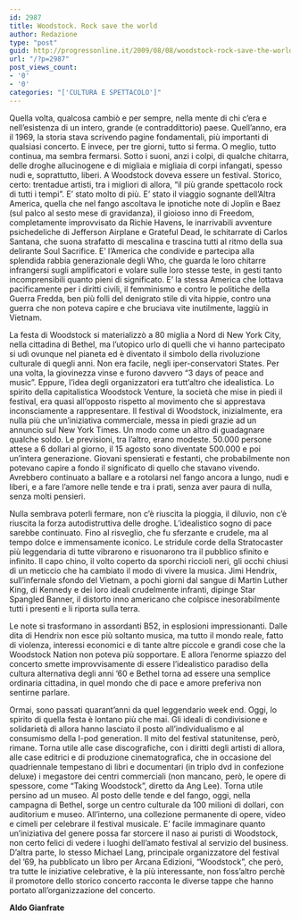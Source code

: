 ```yaml
---
id: 2987
title: Woodstock. Rock save the world
author: Redazione
type: "post"
guid: http://progressonline.it/2009/08/08/woodstock-rock-save-the-world/
url: "/?p=2987"
post_views_count:
- '0'
- '0'
categories: "['CULTURA E SPETTACOLO']"
---
```


Quella volta, qualcosa cambiò e per sempre, nella mente di chi c’era e nell’esistenza di un intero, grande (e contraddittorio) paese. Quell’anno, era il 1969, la storia stava scrivendo pagine fondamentali, più importanti di qualsiasi concerto. E invece, per tre giorni, tutto si ferma. O meglio, tutto continua, ma sembra fermarsi. Sotto i suoni, anzi i colpi, di qualche chitarra, delle droghe allucinogene e di migliaia e migliaia di corpi infangati, spesso nudi e, soprattutto, liberi. A Woodstock doveva essere un festival. Storico, certo: trentadue artisti, tra i migliori di allora, “il più grande spettacolo rock di tutti i tempi”. E’ stato molto di più. E’ stato il viaggio sognante dell’Altra America, quella che nel fango ascoltava le ipnotiche note di Joplin e Baez (sul palco al sesto mese di gravidanza), il gioioso inno di Freedom, completamente improvvisato da Richie Havens, le inarrivabili avventure psichedeliche di Jefferson Airplane e Grateful Dead, le schitarrate di Carlos Santana, che suona strafatto di mescalina e trascina tutti al ritmo della sua delirante Soul Sacrifice. E’ l’America che condivide e partecipa alla splendida rabbia generazionale degli Who, che guarda le loro chitarre infrangersi sugli amplificatori e volare sulle loro stesse teste, in gesti tanto incomprensibili quanto pieni di significato. E’ la stessa America che lottava pacificamente per i diritti civili, il femminismo e contro le politiche della Guerra Fredda, ben più folli del denigrato stile di vita hippie, contro una guerra che non poteva capire e che bruciava vite inutilmente, laggiù in Vietnam.

La festa di Woodstock si materializzò a 80 miglia a Nord di New York City, nella cittadina di Bethel, ma l’utopico urlo di quelli che vi hanno partecipato si udì ovunque nel pianeta ed è diventato il simbolo della rivoluzione culturale di quegli anni. Non era facile, negli iper-conservatori States. Per una volta, la giovinezza vinse e furono davvero “3 days of peace and music”. Eppure, l’idea degli organizzatori era tutt’altro che idealistica. Lo spirito della capitalistica Woodstock Venture, la società che mise in piedi il festival, era quasi all’opposto rispetto al movimento che si apprestava inconsciamente a rappresentare. Il festival di Woodstock, inizialmente, era nulla più che un’iniziativa commerciale, messa in piedi grazie ad un annuncio sul New York Times. Un modo come un altro di guadagnare qualche soldo. Le previsioni, tra l’altro, erano modeste. 50.000 persone attese a 6 dollari al giorno, il 15 agosto sono diventate 500.000 e poi un’intera generazione. Giovani spensierati e festanti, che probabilmente non potevano capire a fondo il significato di quello che stavano vivendo. Avrebbero continuato a ballare e a rotolarsi nel fango ancora a lungo, nudi e liberi, e a fare l’amore nelle tende e tra i prati, senza aver paura di nulla, senza molti pensieri.

Nulla sembrava poterli fermare, non c’è riuscita la pioggia, il diluvio, non c’è riuscita la forza autodistruttiva delle droghe. L’idealistico sogno di pace sarebbe continuato. Fino al risveglio, che fu sferzante e crudele, ma al tempo dolce e immensamente iconico. Le stridule corde della Stratocaster più leggendaria di tutte vibrarono e risuonarono tra il pubblico sfinito e infinito. Il capo chino, il volto coperto da sporchi riccioli neri, gli occhi chiusi di un meticcio che ha cambiato il modo di vivere la musica. Jimi Hendrix, sull’infernale sfondo del Vietnam, a pochi giorni dal sangue di Martin Luther King, di Kennedy e dei loro ideali crudelmente infranti, dipinge Star Spangled Banner, il distorto inno americano che colpisce inesorabilmente tutti i presenti e li riporta sulla terra.

Le note si trasformano in assordanti B52, in esplosioni impressionanti. Dalle dita di Hendrix non esce più soltanto musica, ma tutto il mondo reale, fatto di violenza, interessi economici e di tante altre piccole e grandi cose che la Woodstock Nation non poteva più sopportare. E allora l’enorme spiazzo del concerto smette improvvisamente di essere l’idealistico paradiso della cultura alternativa degli anni ’60 e Bethel torna ad essere una semplice ordinaria cittadina, in quel mondo che di pace e amore preferiva non sentirne parlare.

Ormai, sono passati quarant’anni da quel leggendario week end. Oggi, lo spirito di quella festa è lontano più che mai. Gli ideali di condivisione e solidarietà di allora hanno lasciato il posto all’individualismo e al consumismo della I-pod generation. Il mito del festival statunitense, però, rimane. Torna utile alle case discografiche, con i diritti degli artisti di allora, alle case editrici e di produzione cinematografica, che in occasione del quadriennale tempestano di libri e documentari (in triplo dvd in confezione deluxe) i megastore dei centri commerciali (non mancano, però, le opere di spessore, come “Taking Woodstock”, diretto da Ang Lee). Torna utile persino ad un museo. Al posto delle tende e del fango, oggi, nella campagna di Bethel, sorge un centro culturale da 100 milioni di dollari, con auditorium e museo. All’interno, una collezione permanente di opere, video e cimeli per celebrare il festival musicale. E’ facile immaginare quanto un’iniziativa del genere possa far storcere il naso ai puristi di Woodstock, non certo felici di vedere i luoghi dell’amato festival al servizio del business. D’altra parte, lo stesso Michael Lang, principale organizzatore del festival del ’69, ha pubblicato un libro per Arcana Edizioni, “Woodstock”, che però, tra tutte le iniziative celebrative, è la più interessante, non foss’altro perchè il promotore dello storico concerto racconta le diverse tappe che hanno portato all’organizzazione del concerto.

**Aldo Gianfrate**